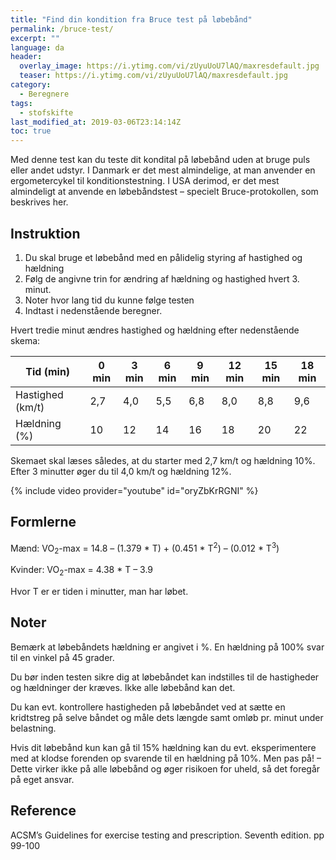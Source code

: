 ```yaml
---
title: "Find din kondition fra Bruce test på løbebånd"
permalink: /bruce-test/
excerpt: ""
language: da
header:
  overlay_image: https://i.ytimg.com/vi/zUyuUoU7lAQ/maxresdefault.jpg
  teaser: https://i.ytimg.com/vi/zUyuUoU7lAQ/maxresdefault.jpg
category:
  - Beregnere
tags:
  - stofskifte
last_modified_at: 2019-03-06T23:14:14Z
toc: true
---
```


Med denne test kan du teste dit kondital på løbebånd uden at bruge puls eller andet udstyr. I Danmark er det mest almindelige, at man anvender en ergometercykel til konditionstestning. I USA derimod, er det mest almindeligt at anvende en løbebåndstest – specielt Bruce-protokollen, som beskrives her.

## Instruktion

1. Du skal bruge et løbebånd med en pålidelig styring af hastighed og hældning
2. Følg de angivne trin for ændring af hældning og hastighed hvert 3. minut.
3. Noter hvor lang tid du kunne følge testen
4. Indtast i nedenstående beregner.

Hvert tredie minut ændres hastighed og hældning efter nedenstående skema:

| Tid (min)	       | 0 min	| 3 min	| 6 min	| 9 min	| 12 min | 15 min | 18 min |
|------------------|--------|-------|-------|-------|--------|--------|--------|
| Hastighed (km/t) | 2,7	  | 4,0	  | 5,5	  | 6,8   | 8,0    | 8,8    | 9,6    |
| Hældning (%)	   | 10	    | 12	  | 14    | 16    | 18     | 20     | 22     |

Skemaet skal læses således, at du starter med 2,7 km/t og hældning 10%. Efter 3 minutter øger du til 4,0 km/t og hældning 12%.

{% include video provider="youtube" id="oryZbKrRGNI" %}

## Formlerne

Mænd: VO<sub>2</sub>-max = 14.8 – (1.379 * T) + (0.451 * T<sup>2</sup>) – (0.012 * T<sup>3</sup>)

Kvinder: VO<sub>2</sub>-max = 4.38 * T – 3.9

Hvor T er er tiden i minutter, man har løbet.

## Noter

Bemærk at løbebåndets hældning er angivet i %. En hældning på 100% svar til en vinkel på 45 grader.

Du bør inden testen sikre dig at løbebåndet kan indstilles til de hastigheder og hældninger der kræves. Ikke alle løbebånd kan det.

Du kan evt. kontrollere hastigheden på løbebåndet ved at sætte en kridtstreg på selve båndet og måle dets længde samt omløb pr. minut under belastning.

Hvis dit løbebånd kun kan gå til 15% hældning kan du evt. eksperimentere med at klodse forenden op svarende til en hældning på 10%. Men pas på! – Dette virker ikke på alle løbebånd og øger risikoen for uheld, så det foregår på eget ansvar.

## Reference

ACSM’s Guidelines for exercise testing and prescription. Seventh edition. pp 99-100
